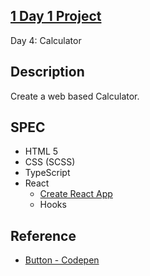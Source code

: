 ## [1 Day 1 Project](https://github.com/bugxvii/OneDay_OneProject) 

Day 4: Calculator

## Description
Create a web based Calculator.

## SPEC
- HTML 5
- CSS (SCSS)
- TypeScript
- React
  + [Create React App](https://github.com/facebook/create-react-app)
  + Hooks

## Reference
- [Button - Codepen](https://codepen.io/RafaelDeJongh/pen/pNEZgO?editors=0110)